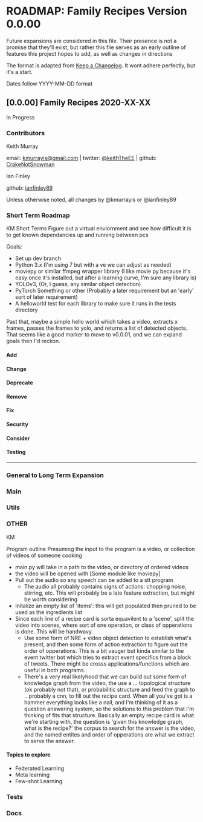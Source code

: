 
# ROADMAP: Family Recipes Version 0.0.00
Future expansions are considered in this file. 
Their presence is not a promise that they'll exist, but rather this file serves as an
early outline of features this project hopes to add, as well as changes in directions


The format is adapted from [Keep a Changelog](http://keepachangelog.com/en/1.0.0/).
It wont adhere perfectly, but it's a start. 


Dates follow YYYY-MM-DD format






## [0.0.00] Family Recipes 2020-XX-XX
In Progress
### Contributors
Keith Murray

email: kmurrayis@gmail.com |
twitter: [@keithTheEE](https://twitter.com/keithTheEE) |
github: [CrakeNotSnowman](https://github.com/CrakeNotSnowman)


Ian Finley

github: [ianfinley89](https://github.com/ianfinley89)


Unless otherwise noted, all changes by @kmurrayis or @ianfinley89


### Short Term Roadmap


KM Short Terms
Figure out a virtual enviornment and see how difficult it is to get known dependancies up and running between pcs

Goals:
 - Set up dev branch
 - Python 3.x (I'm using 7 but with a ve we can adjust as needed)
 - moviepy or similar ffmpeg wrapper library (I like movie py because it's easy once it's installed, but after a learning curve, I'm sure any library is)
 - YOLOv3, (Or, I guess, any similar object detection)
 - PyTorch Something or other (Probably a later requirement but an 'early' sort of later requirement)
 - A helloworld test for each library to make sure it runs in the tests directory

Past that, maybe a simple hello world which takes a video, extracts x frames, passes the frames to yolo, and returns a list of detected objects. That seems like a good marker to move to v0.0.01, and we can expand goals then I'd reckon.

 
#### Add
#### Change
#### Deprecate
#### Remove
#### Fix
#### Security
#### Consider 
#### Testing


 
---

### General to Long Term Expansion

### Main
### Utils
### OTHER
KM

Program outline
Presuming the input to the program is a video, or collection of videos of someone cooking

- main.py will take in a path to the video, or directory of ordered videos
 - the video will be opened with [Some module like moviepy]
 - Pull out the audio so any speech can be added to a stt program 
   - The audio all probably contains signs of actions: chopping noise, stirring, etc. This will probably be a late feature extraction, but might be worth considering
 - Initalize an empty list of 'items': this will get populated then pruned to be used as the ingredients list 
 - Since each line of a recipe card is sorta equavilent to a 'scene', split the video into scenes, where sort of one operation, or class of opperations is done. This will be handwavy. 
   - Use some form of NRE + video object detection to establish what's present, and then some form of action extraction to figure out the order of opperations. This is a bit vauger but kinda similar to the event twitter bot which tries to extract event specifics from a block of tweets. There might be crosss applications/functions which are useful in both programs. 
   - There's a very real likelyhood that we can build out some form of knowledge graph from the video, the use a ... topological structure (ok probably not that), or probabilitic structure and feed the graph to .. probably a cnn, to fill out the recipe card. When all you've got is a hammer everything looks like a nail, and I'm thinking of it as a question answering system, so the solutions to this problem that I'm thinking of fits that structure. Basically an empty recipe card is what we're starting with, the question is 'given this knowledge graph, what is the recipe?' the corpus to search for the answer is the video, and the named entites and order of opperations are what we extract to serve the answer. 




#### Topics to explore
- Federated Learning
- Meta learning
- Few-shot Learning
### Tests 
### Docs

